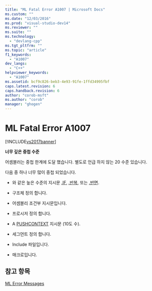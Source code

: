 ```yaml
---
title: "ML Fatal Error A1007 | Microsoft Docs"
ms.custom: ""
ms.date: "12/03/2016"
ms.prod: "visual-studio-dev14"
ms.reviewer: ""
ms.suite: ""
ms.technology: 
  - "devlang-cpp"
ms.tgt_pltfrm: ""
ms.topic: "article"
f1_keywords: 
  - "A1007"
dev_langs: 
  - "C++"
helpviewer_keywords: 
  - "A1007"
ms.assetid: bcf9c826-beb3-4e93-91fe-1ffd34995fbf
caps.latest.revision: 6
caps.handback.revision: 6
author: "corob-msft"
ms.author: "corob"
manager: "ghogen"
---
```

# ML Fatal Error A1007
[!INCLUDE[vs2017banner](../../assembler/inline/includes/vs2017banner.md)]

**너무 깊은 중첩 수준**  
  
 어셈블러는 중첩 한계에 도달 했습니다.  별도로 언급 하지 않는 20 수준 있습니다.  
  
 다음 중 하나 너무 많이 중첩 되었습니다.  
  
-   와 같은 높은 수준의 지시문  [.IF](../../assembler/masm/dot-if.md), [.반복](../../assembler/masm/dot-repeat.md), 또는  [.반면](../../assembler/masm/dot-while.md).  
  
-   구조체 정의 합니다.  
  
-   어셈블리 조건부 지시문입니다.  
  
-   프로시저 정의 합니다.  
  
-   A  [PUSHCONTEXT](../../assembler/masm/pushcontext.md) 지시문 \(10도 수\).  
  
-   세그먼트 정의 합니다.  
  
-   Include 파일입니다.  
  
-   매크로입니다.  
  
## 참고 항목  
 [ML Error Messages](../../assembler/masm/ml-error-messages.md)
